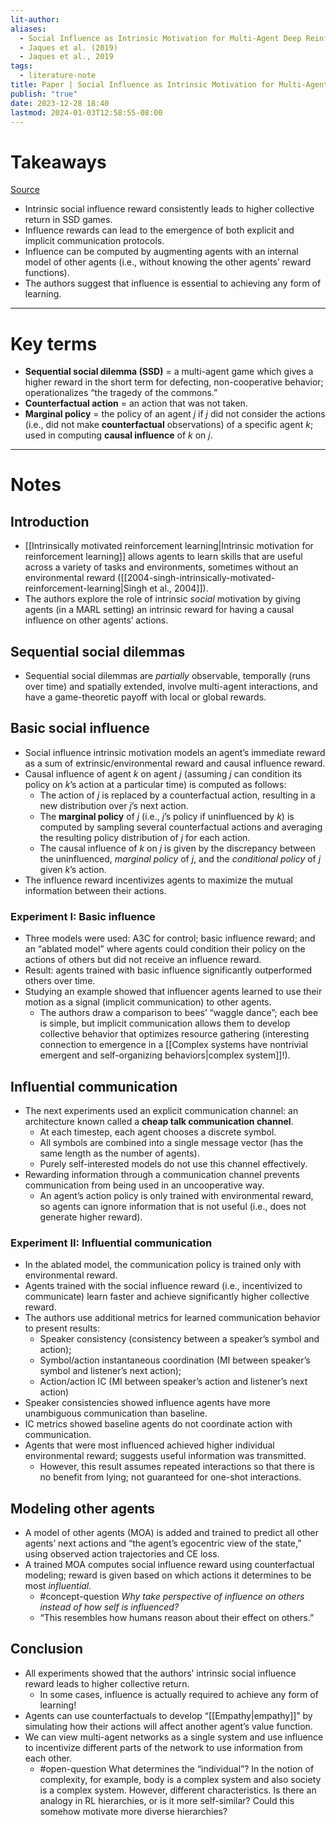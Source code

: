 ```yaml
---
lit-author: 
aliases:
  - Social Influence as Intrinsic Motivation for Multi-Agent Deep Reinforcement Learning
  - Jaques et al. (2019)
  - Jaques et al., 2019
tags:
  - literature-note
title: Paper | Social Influence as Intrinsic Motivation for Multi-Agent Deep Reinforcement Learning
publish: "true"
date: 2023-12-28 18:40
lastmod: 2024-01-03T12:58:55-08:00
---
```

# Takeaways

[Source](https://arxiv.org/abs/1810.08647) 

- Intrinsic social influence reward consistently leads to higher collective return in SSD games.
- Influence rewards can lead to the emergence of both explicit and implicit communication protocols.
- Influence can be computed by augmenting agents with an internal model of other agents (i.e., without knowing the other agents’ reward functions).
- The authors suggest that influence is essential to achieving any form of learning.

---
# Key terms

- **Sequential social dilemma (SSD)** = a multi-agent game which gives a higher reward in the short term for defecting, non-cooperative behavior; operationalizes “the tragedy of the commons.”
- **Counterfactual action** = an action that was not taken. 
- **Marginal policy** = the policy of an agent $j$ if $j$ did not consider the actions (i.e., did not make **counterfactual** observations) of a specific agent $k$; used in computing **causal influence** of $k$ on $j$.

---
# Notes

## Introduction
- [[Intrinsically motivated reinforcement learning|Intrinsic motivation for reinforcement learning]] allows agents to learn skills that are useful across a variety of tasks and environments, sometimes without an environmental reward ([[2004-singh-intrinsically-motivated-reinforcement-learning|Singh et al., 2004]]).
- The authors explore the role of intrinsic *social* motivation by giving agents (in a MARL setting) an intrinsic reward for having a causal influence on other agents’ actions.

## Sequential social dilemmas
- Sequential social dilemmas are *partially* observable, temporally (runs over time) and spatially extended, involve multi-agent interactions, and have a game-theoretic payoff with local or global rewards.

## Basic social influence
- Social influence intrinsic motivation models an agent’s immediate reward as a sum of extrinsic/environmental reward and causal influence reward.
- Causal influence of agent $k$ on agent $j$ (assuming $j$ can condition its policy on $k$’s action at a particular time) is computed as follows:
	- The action of $j$ is replaced by a counterfactual action, resulting in a new distribution over $j$’s next action.
	- The **marginal policy** of $j$ (i.e., $j$’s policy if uninfluenced by $k$) is computed by sampling several counterfactual actions and averaging the resulting policy distribution of $j$ for each action.
	- The causal influence of $k$ on $j$ is given by the discrepancy between the uninfluenced, *marginal policy* of $j$, and the *conditional policy* of $j$ given $k$’s action.
- The influence reward incentivizes agents to maximize the mutual information between their actions.

### Experiment I: Basic influence
- Three models were used: A3C for control; basic influence reward; and an “ablated model” where agents could condition their policy on the actions of others but did not receive an influence reward.
- Result: agents trained with basic influence significantly outperformed others over time.
- Studying an example showed that influencer agents learned to use their motion as a signal (implicit communication) to other agents.
	- The authors draw a comparison to bees’ “waggle dance”; each bee is simple, but implicit communication allows them to develop collective behavior that optimizes resource gathering (interesting connection to emergence in a [[Complex systems have nontrivial emergent and self-organizing behaviors|complex system]]!).

## Influential communication
- The next experiments used an explicit communication channel: an architecture known called a **cheap talk communication channel**.
	- At each timestep, each agent chooses a discrete symbol.
	- All symbols are combined into a single message vector (has the same length as the number of agents).
	- Purely self-interested models do not use this channel effectively.
- Rewarding information through a communication channel prevents communication from being used in an uncooperative way.
	- An agent’s action policy is only trained with environmental reward, so agents can ignore information that is not useful (i.e., does not generate higher reward).

### Experiment II: Influential communication

- In the ablated model, the communication policy is trained only with environmental reward.
- Agents trained with the social influence reward (i.e., incentivized to communicate) learn faster and achieve significantly higher collective reward.
- The authors use additional metrics for learned communication behavior to present results:
	- Speaker consistency (consistency between a speaker’s symbol and action);
	- Symbol/action instantaneous coordination (MI between speaker’s symbol and listener’s next action);
	- Action/action IC (MI between speaker’s action and listener’s next action)
- Speaker consistencies showed influence agents have more unambiguous communication than baseline.
- IC metrics showed baseline agents do not coordinate action with communication.
- Agents that were most influenced achieved higher individual environmental reward; suggests useful information was transmitted.
	- However, this result assumes repeated interactions so that there is no benefit from lying; not guaranteed for one-shot interactions.
## Modeling other agents
- A model of other agents (MOA) is added and trained to predict all other agents’ next actions and “the agent’s egocentric view of the state,” using observed action trajectories and CE loss.
- A trained MOA computes social influence reward using counterfactual modeling; reward is given based on which actions it determines to be most *influential.*
	- #concept-question *Why take perspective of influence on others instead of how self is influenced?*
	- “This resembles how humans reason about their effect on others.”

## Conclusion
- All experiments showed that the authors’ intrinsic social influence reward leads to higher collective return.
	- In some cases, influence is actually required to achieve any form of learning!
- Agents can use counterfactuals to develop “[[Empathy|empathy]]” by simulating how their actions will affect another agent’s value function.
- We can view multi-agent networks as a single system and use influence to incentivize different parts of the network to use information from each other.
	- #open-question What determines the “individual”? In the notion of complexity, for example, body is a complex system and also society is a complex system. However, different characteristics. Is there an analogy in RL hierarchies, or is it more self-similar? Could this somehow motivate more diverse hierarchies?
